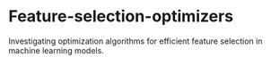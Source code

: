 # Feature-selection-optimizers
Investigating optimization algorithms for efficient feature selection in machine learning models.
